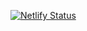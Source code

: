 [![Netlify Status](https://api.netlify.com/api/v1/badges/26ad5094-ab09-4622-b184-cadf6598bedc/deploy-status)](https://app.netlify.com/sites/nsfolio/deploys)

